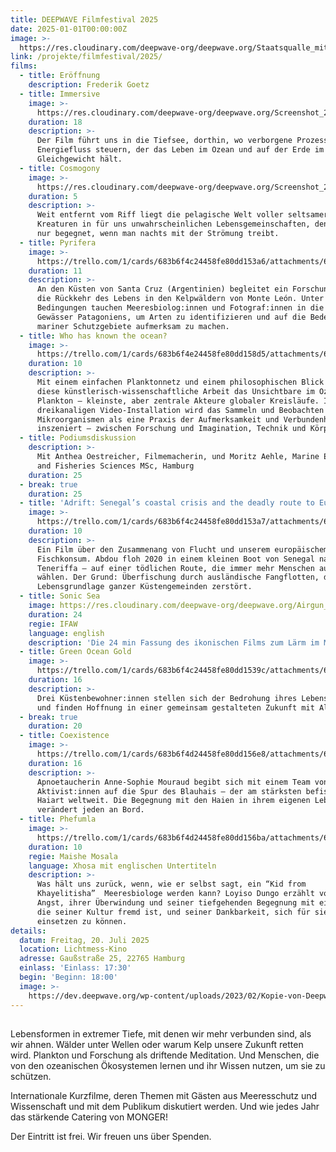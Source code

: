 ```yaml
---
title: DEEPWAVE Filmfestival 2025
date: 2025-01-01T00:00:00Z
image: >-
  https://res.cloudinary.com/deepwave-org/deepwave.org/Staatsqualle_mit_Schweif_auf_Schwarz_vqqnke.jpg
link: /projekte/filmfestival/2025/
films:
  - title: Eröffnung
    description: Frederik Goetz
  - title: Immersive
    image: >-
      https://res.cloudinary.com/deepwave-org/deepwave.org/Screenshot_2025-05-31_141202_aks7bh.png
    duration: 18
    description: >-
      Der Film führt uns in die Tiefsee, dorthin, wo verborgene Prozesse den
      Energiefluss steuern, der das Leben im Ozean und auf der Erde im
      Gleichgewicht hält. 
  - title: Cosmogony
    image: >-
      https://res.cloudinary.com/deepwave-org/deepwave.org/Screenshot_2025-05-31_143255_qst7ju.png
    duration: 5
    description: >-
      Weit entfernt vom Riff liegt die pelagische Welt voller seltsamer
      Kreaturen in für uns unwahrscheinlichen Lebensgemeinschaften, denen man
      nur begegnet, wenn man nachts mit der Strömung treibt.
  - title: Pyrifera
    image: >-
      https://trello.com/1/cards/683b6f4c24458fe80dd153a6/attachments/683b6f4d24458fe80dd155c7/download/_LMR1768-1_copia.jpg
    duration: 11
    description: >-
      An den Küsten von Santa Cruz (Argentinien) begleitet ein Forschungsteam
      die Rückkehr des Lebens in den Kelpwäldern von Monte León. Unter harschen
      Bedingungen tauchen Meeresbiolog:innen und Fotograf:innen in die kalten
      Gewässer Patagoniens, um Arten zu identifizieren und auf die Bedeutung
      mariner Schutzgebiete aufmerksam zu machen.
  - title: Who has known the ocean?
    image: >-
      https://trello.com/1/cards/683b6f4e24458fe80dd158d5/attachments/683b6f4e24458fe80dd1595b/download/Screenshot_2025-05-31_160856.png
    duration: 10
    description: >-
      Mit einem einfachen Planktonnetz und einem philosophischen Blick erkundet
      diese künstlerisch-wissenschaftliche Arbeit das Unsichtbare im Ozean:
      Plankton – kleinste, aber zentrale Akteure globaler Kreisläufe. In einer
      dreikanaligen Video-Installation wird das Sammeln und Beobachten dieser
      Mikroorganismen als eine Praxis der Aufmerksamkeit und Verbundenheit
      inszeniert – zwischen Forschung und Imagination, Technik und Körper.
  - title: Podiumsdiskussion
    description: >-
      Mit Anthea Oestreicher, Filmemacherin, und Moritz Aehle, Marine Ecosystem
      and Fisheries Sciences MSc, Hamburg 
    duration: 25
  - break: true
    duration: 25
  - title: 'Adrift: Senegal’s coastal crisis and the deadly route to Europe'
    image: >-
      https://trello.com/1/cards/683b6f4c24458fe80dd153a7/attachments/683b6f4d24458fe80dd155d3/download/SEN24R7166.webp
    duration: 10
    description: >-
      Ein Film über den Zusammenang von Flucht und unserem europäischem
      Fischkonsum. Abdou floh 2020 in einem kleinen Boot von Senegal nach
      Teneriffa – auf einer tödlichen Route, die immer mehr Menschen aus Not
      wählen. Der Grund: Überfischung durch ausländische Fangflotten, die die
      Lebensgrundlage ganzer Küstengemeinden zerstört. 
  - title: Sonic Sea
    image: https://res.cloudinary.com/deepwave-org/deepwave.org/Airgun_06_rdlruc.jpg
    duration: 24
    regie: IFAW
    language: english
    description: 'Die 24 min Fassung des ikonischen Films zum Lärm im Meer.  '
  - title: Green Ocean Gold
    image: >-
      https://trello.com/1/cards/683b6f4c24458fe80dd1539c/attachments/683b6f4d24458fe80dd155ab/download/Screenshot_2025-05-31_162828.png
    duration: 16
    description: >-
      Drei Küstenbewohner:innen stellen sich der Bedrohung ihres Lebensraums –
      und finden Hoffnung in einer gemeinsam gestalteten Zukunft mit Algen.
  - break: true
    duration: 20
  - title: Coexistence
    image: >-
      https://trello.com/1/cards/683b6f4d24458fe80dd156e8/attachments/683b6f4e24458fe80dd15816/download/Screenshot_2025-05-31_161917.png
    duration: 16
    description: >-
      Apnoetaucherin Anne-Sophie Mouraud begibt sich mit einem Team von
      Aktivist:innen auf die Spur des Blauhais – der am stärksten befischten
      Haiart weltweit. Die Begegnung mit den Haien in ihrem eigenen Lebensraum
      verändert jeden an Bord. 
  - title: Phefumla
    image: >-
      https://trello.com/1/cards/683b6f4d24458fe80dd156ba/attachments/683b6f4e24458fe80dd15808/download/Phefumla_Copyright_NEWF-Congress.jpg
    duration: 10
    regie: Maishe Mosala
    language: Xhosa mit englischen Untertiteln
    description: >-
      Was hält uns zurück, wenn, wie er selbst sagt, ein “Kid from
      Khayelitisha”  Meeresbiologe werden kann? Loyiso Dungo erzählt von seiner
      Angst, ihrer Überwindung und seiner tiefgehenden Begegnung mit einer Welt,
      die seiner Kultur fremd ist, und seiner Dankbarkeit, sich für sie
      einsetzen zu können.
details:
  datum: Freitag, 20. Juli 2025
  location: Lichtmess-Kino
  adresse: Gaußstraße 25, 22765 Hamburg
  einlass: 'Einlass: 17:30'
  begin: 'Beginn: 18:00'
  image: >-
    https://dev.deepwave.org/wp-content/uploads/2023/02/Kopie-von-Deepwave_FilmFest_HH__FotoJQuast_469-1280x854.jpg
---
```

##

Lebensformen in extremer Tiefe, mit denen wir mehr verbunden sind, als wir ahnen. Wälder unter Wellen oder warum Kelp unsere Zukunft retten wird. Plankton und Forschung als driftende Meditation. Und Menschen, die von den ozeanischen Ökosystemen lernen und ihr Wissen nutzen, um sie zu schützen.

Internationale Kurzfilme, deren Themen mit Gästen aus Meeresschutz und Wissenschaft und mit dem Publikum diskutiert werden. Und wie jedes Jahr das stärkende Catering von MONGER!

Der Eintritt ist frei. Wir freuen uns über Spenden.